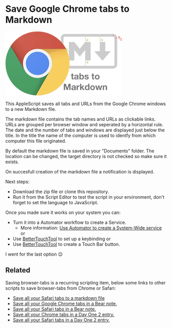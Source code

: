 # Save Google Chrome tabs to Markdown

![Google Chrome tabs to Markdown](img/Chrome-tabs-to-Markdown.png)

This AppleScript saves all tabs and URLs from the Google Chrome windows to a new Markdown file.

The markdown file contains the tab names and URLs as clickable links.
URLs are grouped per browser window and seperated by a horizontal rule.
The date and the number of tabs and windows are displayed just below the title. In the title the name of the computer is used to identfy from which computer this file originated.

By default the markdown file is saved in your "Documents" folder. The location can be changed, the target directory is not checked so make sure it exists.

On succesfull creation of the markdown file a notification is displayed.

Next steps:

- Download the zip file or clone this repository.
- Run it from the Script Editor to test the script in your environment, don't forget to set the language to JavaScript.

Once you made sure it works on your system you can:

- Turn it into a Automator workflow to create a Service.
  - More information: [Use Automator to create a System-Wide service](https://developer.apple.com/library/content/documentation/LanguagesUtilities/Conceptual/MacAutomationScriptingGuide/MakeaSystem-WideService.html) or
- Use [BetterTouchTool](https://www.boastr.net) to set up a keybinding or
- Use [BetterTouchTool](https://www.boastr.net) to create a Touch Bar button.

I went for the last option 😉

## Related

Saving browser-tabs is a recurring scripting item, below some links to other scripts to save browser-tabs from Chrome or Safari:

- [Save all your Safari tabs to a markdown file](https://github.com/tIsGoud/save-safari-tabs-to-markdown)
- [Save all your Google Chrome tabs in a Bear note.](https://github.com/tIsGoud/save-chrome-tabs-to-bear)
- [Save all your Safari tabs in a Bear note.](https://github.com/tIsGoud/save-safari-tabs-to-bear)
- [Save all your Chrome tabs in a Day One 2 entry.](https://github.com/tIsGoud/save-chrome-tabs-to-day-one)
- [Save all your Safari tabs in a Day One 2 entry.](https://github.com/tIsGoud/save-safari-tabs-to-day-one)